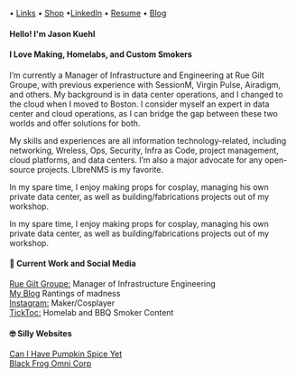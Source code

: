 
• <a href="https://jasonkuehl.com.com">Links</a> • <a href="https://jason-kuehl.creator-spring.com/?">Shop</a> •<a href="https://www.linkedin.com/in/jasonwkuehl/">LinkedIn</a> • <a href="https://resume.jasonkuehl.com/">Resume</a> • <a href="https://blog.jasonkuehl.com/">Blog</a> 

<h4>Hello! I'm Jason Kuehl<h4>
<h4>I Love Making, Homelabs, and Custom Smokers <h4>
<p></p>
</h4>I’m currently a Manager of Infrastructure and Engineering at Rue Gilt Groupe, with previous experience with SessionM, Virgin Pulse, Airadigm, and others. My background is in data center operations, and I changed </h4>to the cloud when I moved to Boston. I consider myself an expert in data center and cloud operations, as I can bridge the gap between these two worlds and offer solutions for both.</h4>
<p></p>
</h4>My skills and experiences are all information technology-related, including networking, Wreless, Ops, Security, Infra as Code, project management, cloud platforms, and data centers.</h4>
</h4>I’m also a major advocate for any open-source projects. LIbreNMS is my favorite.</h4>
<p></p>
</h4>In my spare time, I enjoy making props for cosplay, managing his own private data center, as well as building/fabrications projects out of my workshop.</h4>
<p></p>
</h4>In my spare time, I enjoy making props for cosplay, managing his own private data center, as well as building/fabrications projects out of my workshop.</h4>
<p></p>
<h4>💼 Current Work and Social Media</h4>
<p>
<a href="https://ruelala.com">Rue Gilt Groupe:</a> Manager of Infrastructure  Engineering<br>
<a href="https://blog.jasonkuehl.com">My Blog</a> Rantings of madness<br> 
<a href="https://www.instagram.com/jason.kuehl/">Instagram:</a> Maker/Cosplayer<br>
<a href="https://www.instagram.com/jason.kuehl/">TickToc:</a> Homelab and BBQ Smoker Content<br>
<p></p>
<h4>🤓 Silly Websites</h4>
<p>
<a href="http://canihavepumpkinspiceyet.com/">Can I Have Pumpkin Spice Yet</a> <br>
<a href="http://blackfrogomnicorp.com/">Black Frog Omni Corp</a> <br></p>




